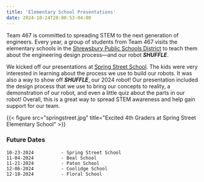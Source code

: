 ```yaml
---
title: 'Elementary School Presentations'
date: 2024-10-24T20:00:53-04:00
---
```


Team 467 is committed to spreading STEM to the next generation of engineers. Every year, a group of students from Team 467 visits the elementary schools in the [Shrewsbury Public Schools District](https://schools.shrewsburyma.gov/) to teach them about the engineering design process—and our robot **_SHUFFLE_**.

We kicked off our presentations at [Spring Street School](https://schools.shrewsburyma.gov/spring). The kids were very interested in learning about the process we use to build our robots. It was also a way to show off **_SHUFFLE_**, our 2024 robot! Our presentation included the design process that we use to bring our concepts to reality, a demonstration of our robot, and even a little quiz about the parts in our robot! Overall, this is a great way to spread STEM awareness and help gain support for our team.

{{< figure src="springstreet.jpg" title="Excited 4th Graders at Spring Street Elementary School" >}}

### Future Dates
    10-23-2024          - Spring Street School
    11-04-2024          - Beal School
    11-21-2024          - Paton School
    12-06-2024          - Coolidge School
    12-18-2024          - Floral School
